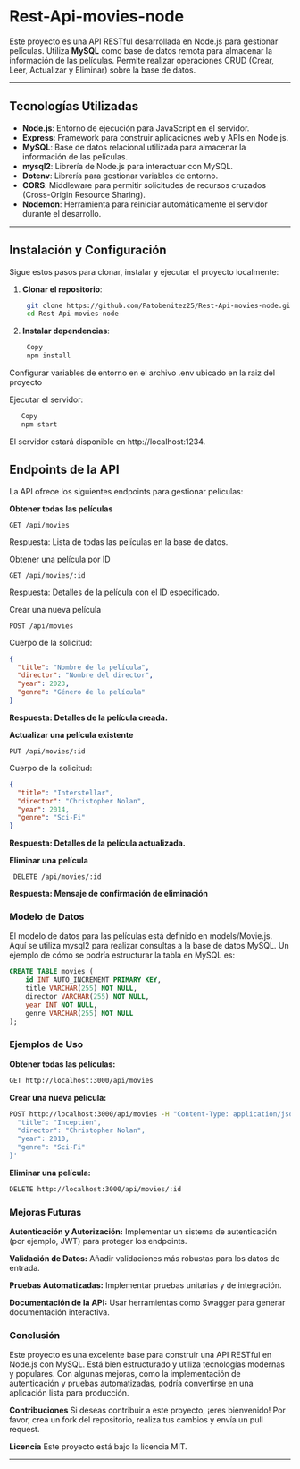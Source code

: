 # Rest-Api-movies-node

Este proyecto es una API RESTful desarrollada en Node.js para gestionar películas. Utiliza **MySQL** como base de datos remota para almacenar la información de las películas. Permite realizar operaciones CRUD (Crear, Leer, Actualizar y Eliminar) sobre la base de datos.

---

## **Tecnologías Utilizadas**
- **Node.js**: Entorno de ejecución para JavaScript en el servidor.
- **Express**: Framework para construir aplicaciones web y APIs en Node.js.
- **MySQL**: Base de datos relacional utilizada para almacenar la información de las películas.
- **mysql2**: Librería de Node.js para interactuar con MySQL.
- **Dotenv**: Librería para gestionar variables de entorno.
- **CORS**: Middleware para permitir solicitudes de recursos cruzados (Cross-Origin Resource Sharing).
- **Nodemon**: Herramienta para reiniciar automáticamente el servidor durante el desarrollo.

---

## **Instalación y Configuración**
Sigue estos pasos para clonar, instalar y ejecutar el proyecto localmente:
1. **Clonar el repositorio**:
   ```bash
    git clone https://github.com/Patobenitez25/Rest-Api-movies-node.git
    cd Rest-Api-movies-node
2. **Instalar dependencias**:
   ```bash
    Copy
    npm install
   ```


Configurar variables de entorno en el archivo .env ubicado en la raiz del proyecto

Ejecutar el servidor:

```bash
   Copy
   npm start
```
El servidor estará disponible en http://localhost:1234.

## Endpoints de la API
La API ofrece los siguientes endpoints para gestionar películas:

**Obtener todas las películas**

````http
GET /api/movies
````

Respuesta: Lista de todas las películas en la base de datos.

Obtener una película por ID

````http
GET /api/movies/:id
````

Respuesta: Detalles de la película con el ID especificado.

Crear una nueva película

````http
POST /api/movies
````
Cuerpo de la solicitud:

````json
{
  "title": "Nombre de la película",
  "director": "Nombre del director",
  "year": 2023,
  "genre": "Género de la película"
}
````
**Respuesta: Detalles de la película creada.**

**Actualizar una película existente** 

````http
PUT /api/movies/:id
````
Cuerpo de la solicitud:
````json
{
  "title": "Interstellar",
  "director": "Christopher Nolan",
  "year": 2014,
  "genre": "Sci-Fi"
}
````
**Respuesta: Detalles de la película actualizada.**

**Eliminar una película**
````http
 DELETE /api/movies/:id
````
**Respuesta: Mensaje de confirmación de eliminación**

### Modelo de Datos
El modelo de datos para las películas está definido en models/Movie.js. Aquí se utiliza mysql2 para realizar consultas a la base de datos MySQL. Un ejemplo de cómo se podría estructurar la tabla en MySQL es:

```sql
CREATE TABLE movies (
    id INT AUTO_INCREMENT PRIMARY KEY,
    title VARCHAR(255) NOT NULL,
    director VARCHAR(255) NOT NULL,
    year INT NOT NULL,
    genre VARCHAR(255) NOT NULL
);
```
### Ejemplos de Uso
**Obtener todas las películas:**

```bash
GET http://localhost:3000/api/movies
```
**Crear una nueva película:**

```bash
POST http://localhost:3000/api/movies -H "Content-Type: application/json" -d '{
  "title": "Inception",
  "director": "Christopher Nolan",
  "year": 2010,
  "genre": "Sci-Fi"
}'
```
**Eliminar una película:**

```bash
DELETE http://localhost:3000/api/movies/:id
```
### Mejoras Futuras
**Autenticación y Autorización:** Implementar un sistema de autenticación (por ejemplo, JWT) para proteger los endpoints.

**Validación de Datos:** Añadir validaciones más robustas para los datos de entrada.

**Pruebas Automatizadas:** Implementar pruebas unitarias y de integración.

**Documentación de la API:** Usar herramientas como Swagger para generar documentación interactiva.

### Conclusión
Este proyecto es una excelente base para construir una API RESTful en Node.js con MySQL. Está bien estructurado y utiliza tecnologías modernas y populares. Con algunas mejoras, como la implementación de autenticación y pruebas automatizadas, podría convertirse en una aplicación lista para producción.

**Contribuciones**
Si deseas contribuir a este proyecto, ¡eres bienvenido! Por favor, crea un fork del repositorio, realiza tus cambios y envía un pull request.

**Licencia**
Este proyecto está bajo la licencia MIT.


---



